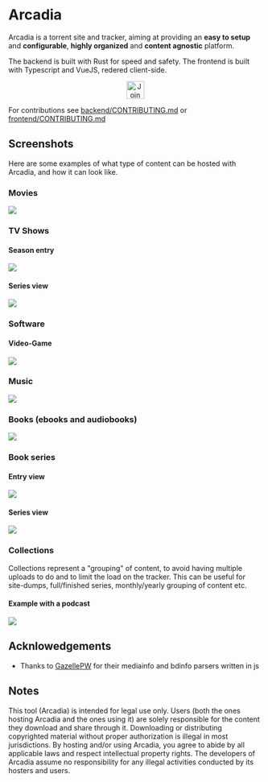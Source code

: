 # Arcadia

Arcadia is a torrent site and tracker, aiming at providing an **easy to setup** and **configurable**, **highly organized** and **content agnostic** platform.

The backend is built with Rust for speed and safety. The frontend is built with Typescript and VueJS, redered client-side. 

<p align="center">
  <a href="https://discord.gg/amYWVk7pS3">
    <img height="35px" src="https://img.shields.io/badge/Discord-Chat-5865F2?logo=discord&logoColor=white" alt="Join Our Discord">
  </a>
</p>

For contributions see [backend/CONTRIBUTING.md](backend/CONTRIBUTING.md) or [frontend/CONTRIBUTING.md](frontend/CONTRIBUTING.md)

## Screenshots

Here are some examples of what type of content can be hosted with Arcadia, and how it can look like.

### Movies

![](media/movie.png)

### TV Shows

#### Season entry

![](media/tvshow.png)

#### Series view

![](media/tvshow-series.png)

### Software

#### Video-Game

![](media/software-game.png)

### Music

![](media/music.png)

### Books (ebooks and audiobooks)

![](media/book.png)

### Book series

#### Entry view

![](media/book-illustrated.png)

#### Series view

![](media/book-illustrated-series.png)

### Collections

Collections represent a "grouping" of content, to avoid having multiple uploads to do and to limit the load on the tracker. This can be useful for site-dumps, full/finished series, monthly/yearly grouping of content etc.

#### Example with a podcast

![](media/collection-podcast.png)

## Acknlowedgements

- Thanks to [GazellePW](https://github.com/Mosasauroidea/GazellePW/) for their mediainfo and bdinfo parsers written in js

## Notes

This tool (Arcadia) is intended for legal use only. Users (both the ones hosting Arcadia and the ones using it) are solely responsible for the content they download and share through it. Downloading or distributing copyrighted material without proper authorization is illegal in most jurisdictions. By hosting and/or using Arcadia, you agree to abide by all applicable laws and respect intellectual property rights. The developers of Arcadia assume no responsibility for any illegal activities conducted by its hosters and users.

